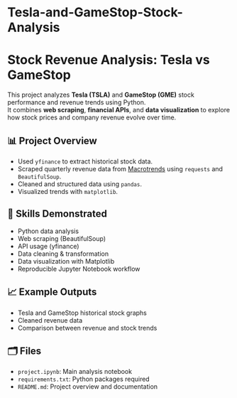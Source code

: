 # Tesla-and-GameStop-Stock-Analysis


# Stock Revenue Analysis: Tesla vs GameStop

This project analyzes **Tesla (TSLA)** and **GameStop (GME)** stock performance and revenue trends using Python.  
It combines **web scraping**, **financial APIs**, and **data visualization** to explore how stock prices and company revenue evolve over time.

## 📊 Project Overview
- Used `yfinance` to extract historical stock data.
- Scraped quarterly revenue data from [Macrotrends](https://www.macrotrends.net/) using `requests` and `BeautifulSoup`.
- Cleaned and structured data using `pandas`.
- Visualized trends with `matplotlib`.

## 🧠 Skills Demonstrated
- Python data analysis
- Web scraping (BeautifulSoup)
- API usage (yfinance)
- Data cleaning & transformation
- Data visualization with Matplotlib
- Reproducible Jupyter Notebook workflow

## 📈 Example Outputs
- Tesla and GameStop historical stock graphs  
- Cleaned revenue data  
- Comparison between revenue and stock trends

## 🗂️ Files
- `project.ipynb`: Main analysis notebook  
- `requirements.txt`: Python packages required  
- `README.md`: Project overview and documentation  
